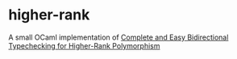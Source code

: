 # higher-rank

A small OCaml implementation of [Complete and Easy Bidirectional Typechecking for Higher-Rank Polymorphism](https://arxiv.org/abs/1306.6032)
